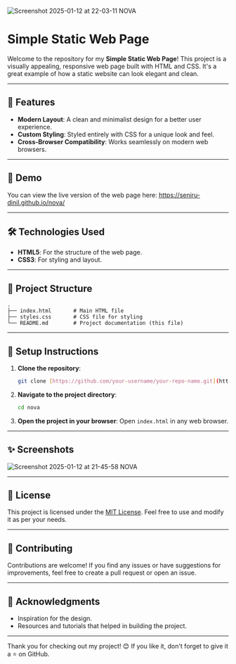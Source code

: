 ![Screenshot 2025-01-12 at 22-03-11 NOVA](https://github.com/user-attachments/assets/f10fcae8-5008-45cc-a234-006b1c88a0ab)

# Simple Static Web Page

Welcome to the repository for my **Simple Static Web Page**! This project is a visually appealing, responsive web page built with HTML and CSS. It's a great example of how a static website can look elegant and clean.

---

## 🌟 Features

- **Modern Layout**: A clean and minimalist design for a better user experience.
- **Custom Styling**: Styled entirely with CSS for a unique look and feel.
- **Cross-Browser Compatibility**: Works seamlessly on modern web browsers.

---

## 🚀 Demo

You can view the live version of the web page here: https://seniru-dinil.github.io/nova/ 

---

## 🛠️ Technologies Used

- **HTML5**: For the structure of the web page.
- **CSS3**: For styling and layout.

---

## 📂 Project Structure

```plaintext
.
├── index.html       # Main HTML file
├── styles.css       # CSS file for styling
└── README.md        # Project documentation (this file)
```

---

## 🔧 Setup Instructions

1. **Clone the repository**:
   ```bash
   git clone [https://github.com/your-username/your-repo-name.git](https://github.com/seniru-dinil/nova.git)
   ```

2. **Navigate to the project directory**:
   ```bash
   cd nova
   ```

3. **Open the project in your browser**:
   Open `index.html` in any web browser.

---

## ✨ Screenshots


![Screenshot 2025-01-12 at 21-45-58 NOVA](https://github.com/user-attachments/assets/22c7f4cc-23c7-40e4-9a5c-6d039d195768)

---

## 📜 License

This project is licensed under the [MIT License](LICENSE). Feel free to use and modify it as per your needs.

---

## 🤝 Contributing

Contributions are welcome! If you find any issues or have suggestions for improvements, feel free to create a pull request or open an issue.

---

## 🙌 Acknowledgments

- Inspiration for the design.
- Resources and tutorials that helped in building the project.

---

Thank you for checking out my project! 😊 If you like it, don't forget to give it a ⭐ on GitHub.


